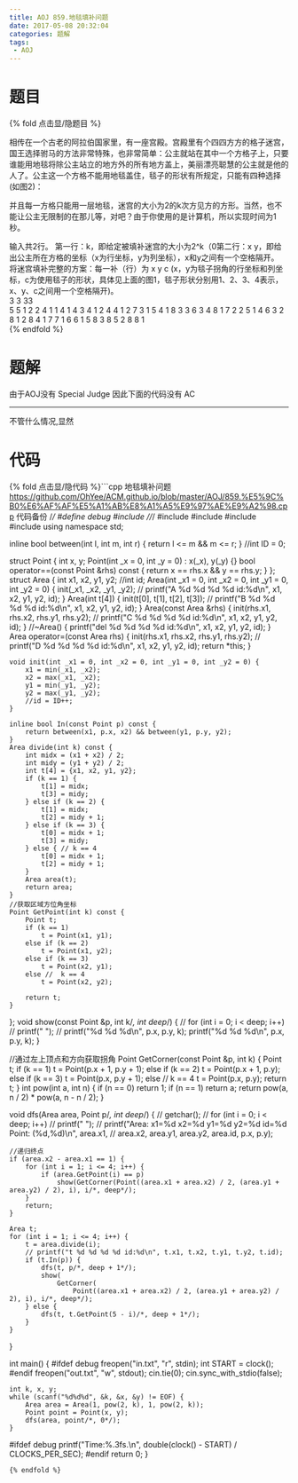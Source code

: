 ```yaml
---
title: AOJ 859.地毯填补问题
date: 2017-05-08 20:32:04
categories: 题解
tags:
 - AOJ
---
```


# 题目

{% fold 点击显/隐题目 %}
<div class="oj"><div class="part" title="Description">
相传在一个古老的阿拉伯国家里，有一座宫殿。宫殿里有个四四方方的格子迷宫，国王选择驸马的方法非常特殊，也非常简单：公主就站在其中一个方格子上，只要谁能用地毯将除公主站立的地方外的所有地方盖上，美丽漂亮聪慧的公主就是他的人了。公主这一个方格不能用地毯盖住，毯子的形状有所规定，只能有四种选择(如图2)：

并且每一方格只能用一层地毯，迷宫的大小为2的k次方见方的方形。当然，也不能让公主无限制的在那儿等，对吧？由于你使用的是计算机，所以实现时间为1秒。

</div><div class="part" title="Input">
输入共2行。
第一行：k，即给定被填补迷宫的大小为2^k（0第二行：x y，即给出公主所在方格的坐标（x为行坐标，y为列坐标），x和y之间有一个空格隔开。

</div><div class="part" title="Output">
将迷宫填补完整的方案：每一补（行）为 x y c (x，y为毯子拐角的行坐标和列坐标，c为使用毯子的形状，具体见上面的图1，毯子形状分别用1、2、3、4表示，x、y、c之间用一个空格隔开)。

</div><div class="samp"><div class="clear"></div><div class="input part" title="Sample Input">
3
3
33

</div><div class="output part" title="Sample Output">
5 5 1
2 2 4
1 1 4
1 4 3
4 1 2
4 4 1
2 7 3
1 5 4
1 8 3
3 6 3
4 8 1
7 2 2
5 1 4
6 3 2
8 1 2
8 4 1
7 7 1
6 6 1
5 8 3
8 5 2
8 8 1

</div><div class="clear"></div></div></div>
{% endfold %}

<!--more-->
# 题解
由于AOJ没有 Special Judge 因此下面的代码没有 AC  

-------
不管什么情况,显然


# 代码
{% fold 点击显/隐代码 %}```cpp 地毯填补问题 https://github.com/OhYee/ACM.github.io/blob/master/AOJ/859.%E5%9C%B0%E6%AF%AF%E5%A1%AB%E8%A1%A5%E9%97%AE%E9%A2%98.cpp 代码备份
/*/
#define debug
#include <ctime>
//*/
#include <cmath>
#include <cstdio>
#include <cstring>
#include <iostream>
using namespace std;

inline bool between(int l, int m, int r) { return l <= m && m <= r; }
//int ID = 0;

struct Point {
    int x, y;
    Point(int _x = 0, int _y = 0) : x(_x), y(_y) {}
    bool operator==(const Point &rhs) const { return x == rhs.x && y == rhs.y; }
};
struct Area {
    int x1, x2, y1, y2;
    //int id;
    Area(int _x1 = 0, int _x2 = 0, int _y1 = 0, int _y2 = 0) {
        init(_x1, _x2, _y1, _y2);
        // printf("A %d %d %d %d id:%d\n", x1, x2, y1, y2, id);
    }
    Area(int t[4]) {
        init(t[0], t[1], t[2], t[3]);
        // printf("B %d %d %d %d id:%d\n", x1, x2, y1, y2, id);
    }
    Area(const Area &rhs) {
        init(rhs.x1, rhs.x2, rhs.y1, rhs.y2);
        // printf("C %d %d %d %d id:%d\n", x1, x2, y1, y2, id);
    }
    //~Area() { printf("del %d %d %d %d id:%d\n", x1, x2, y1, y2, id); }
    Area operator=(const Area rhs) {
        init(rhs.x1, rhs.x2, rhs.y1, rhs.y2);
        // printf("D %d %d %d %d id:%d\n", x1, x2, y1, y2, id);
        return *this;
    }

    void init(int _x1 = 0, int _x2 = 0, int _y1 = 0, int _y2 = 0) {
        x1 = min(_x1, _x2);
        x2 = max(_x1, _x2);
        y1 = min(_y1, _y2);
        y2 = max(_y1, _y2);
        //id = ID++;
    }

    inline bool In(const Point p) const {
        return between(x1, p.x, x2) && between(y1, p.y, y2);
    }
    Area divide(int k) const {
        int midx = (x1 + x2) / 2;
        int midy = (y1 + y2) / 2;
        int t[4] = {x1, x2, y1, y2};
        if (k == 1) {
            t[1] = midx;
            t[3] = midy;
        } else if (k == 2) {
            t[1] = midx;
            t[2] = midy + 1;
        } else if (k == 3) {
            t[0] = midx + 1;
            t[3] = midy;
        } else { // k == 4
            t[0] = midx + 1;
            t[2] = midy + 1;
        }
        Area area(t);
        return area;
    }
    //获取区域方位角坐标
    Point GetPoint(int k) const {
        Point t;
        if (k == 1)
            t = Point(x1, y1);
        else if (k == 2)
            t = Point(x1, y2);
        else if (k == 3)
            t = Point(x2, y1);
        else //  k == 4
            t = Point(x2, y2);

        return t;
    }
};
void show(const Point &p, int k/*, int deep*/) {
    // for (int i = 0; i < deep; i++)
    //     printf("    ");
    // printf("%d %d %d\n", p.x, p.y, k);
    printf("%d %d %d\n", p.x, p.y, k);
}

//通过左上顶点和方向获取拐角
Point GetCorner(const Point &p, int k) {
    Point t;
    if (k == 1)
        t = Point(p.x + 1, p.y + 1);
    else if (k == 2)
        t = Point(p.x + 1, p.y);
    else if (k == 3)
        t = Point(p.x, p.y + 1);
    else //  k == 4
        t = Point(p.x, p.y);
    return t;
}
int pow(int a, int n) {
    if (n == 0)
        return 1;
    if (n == 1)
        return a;
    return pow(a, n / 2) * pow(a, n - n / 2);
}

void dfs(Area area, Point p/*, int deep*/) {
    // getchar();
    // for (int i = 0; i < deep; i++)
    //    printf("    ");
    // printf("Area: x1=%d x2=%d y1=%d y2=%d id=%d Point: (%d,%d)\n", area.x1,
    // area.x2, area.y1, area.y2, area.id, p.x, p.y);

    //递归终点
    if (area.x2 - area.x1 == 1) {
        for (int i = 1; i <= 4; i++) {
            if (area.GetPoint(i) == p)
                show(GetCorner(Point((area.x1 + area.x2) / 2, (area.y1 + area.y2) / 2), i), i/*, deep*/);
        }
        return;
    }

    Area t;
    for (int i = 1; i <= 4; i++) {
        t = area.divide(i);
        // printf("t %d %d %d %d id:%d\n", t.x1, t.x2, t.y1, t.y2, t.id);
        if (t.In(p)) {
            dfs(t, p/*, deep + 1*/);
            show(
                GetCorner(
                    Point((area.x1 + area.x2) / 2, (area.y1 + area.y2) / 2), i), i/*, deep*/);
        } else {
            dfs(t, t.GetPoint(5 - i)/*, deep + 1*/);
        }
    }
}

int main() {
#ifdef debug
    freopen("in.txt", "r", stdin);
    int START = clock();
#endif
    freopen("out.txt", "w", stdout);
    cin.tie(0);
    cin.sync_with_stdio(false);

    int k, x, y;
    while (scanf("%d%d%d", &k, &x, &y) != EOF) {
        Area area = Area(1, pow(2, k), 1, pow(2, k));
        Point point = Point(x, y);
        dfs(area, point/*, 0*/);
    }

#ifdef debug
    printf("Time:%.3fs.\n", double(clock() - START) / CLOCKS_PER_SEC);
#endif
    return 0;
}
```
{% endfold %}